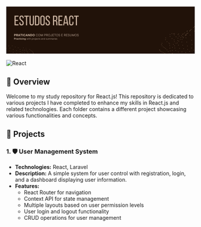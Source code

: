 ![Presentation image for the repository](images/banner-react.png)

![React](https://img.shields.io/badge/React-v18.0.0-blue)
## 🚀 Overview

Welcome to my study repository for React.js! This repository is dedicated to various projects I have completed to enhance my skills in React.js and related technologies. Each folder contains a different project showcasing various functionalities and concepts.

## 📁 Projects

### 1. 🛡️ User Management System
- **Technologies:** React, Laravel
- **Description:** A simple system for user control with registration, login, and a dashboard displaying user information.
- **Features:**
  - React Router for navigation
  - Context API for state management
  - Multiple layouts based on user permission levels
  - User login and logout functionality
  - CRUD operations for user management

